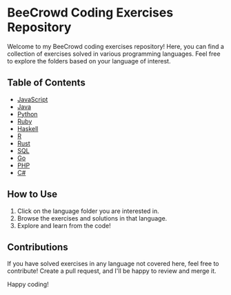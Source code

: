 # BeeCrowd Coding Exercises Repository

Welcome to my BeeCrowd coding exercises repository! Here, you can find a collection of exercises solved in various programming languages. Feel free to explore the folders based on your language of interest.

## Table of Contents

- [JavaScript](/javascript) 
- [Java](/java)
- [Python](/python)
- [Ruby](/ruby)
- [Haskell](/haskell)
- [R](/r)
- [Rust](/rust)
- [SQL](/sql)
- [Go](/go)
- [PHP](/php)
- [C#](/csharp)

## How to Use

1. Click on the language folder you are interested in.
2. Browse the exercises and solutions in that language.
3. Explore and learn from the code!

## Contributions

If you have solved exercises in any language not covered here, feel free to contribute! Create a pull request, and I'll be happy to review and merge it.

Happy coding!
